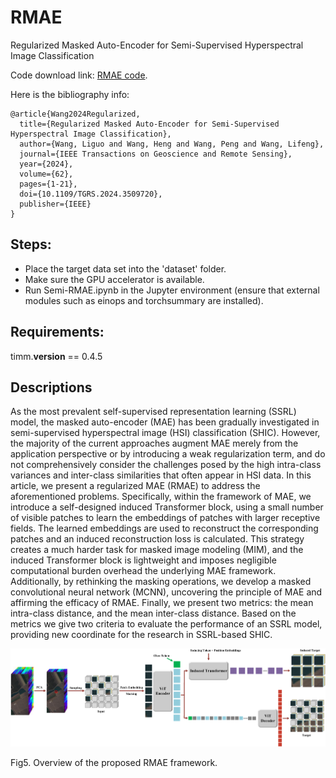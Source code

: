 # RMAE
Regularized Masked Auto-Encoder for Semi-Supervised Hyperspectral Image Classification

Code download link: [RMAE code](https://github.com/swiftest/RMAE/archive/refs/heads/main.zip).

Here is the bibliography info:
<br/>

```jason
@article{Wang2024Regularized,  
  title={Regularized Masked Auto-Encoder for Semi-Supervised Hyperspectral Image Classification},  
  author={Wang, Liguo and Wang, Heng and Wang, Peng and Wang, Lifeng},  
  journal={IEEE Transactions on Geoscience and Remote Sensing},  
  year={2024},
  volume={62},
  pages={1-21},
  doi={10.1109/TGRS.2024.3509720},  
  publisher={IEEE}  
}
```

## Steps:
- Place the target data set into the 'dataset' folder.
- Make sure the GPU accelerator is available.
- Run Semi-RMAE.ipynb in the Jupyter environment (ensure that external modules such as einops and torchsummary are installed).

## Requirements:
timm.__version__ == 0.4.5

## Descriptions

As the most prevalent self-supervised representation learning (SSRL) model, the masked auto-encoder (MAE) has been gradually investigated in semi-supervised hyperspectral image (HSI) classification (SHIC). However, the majority of the current approaches augment MAE merely from the application perspective or by introducing a weak regularization term, and do not comprehensively consider the challenges posed by the high intra-class variances and inter-class similarities that often appear in HSI data. In this article, we present a regularized MAE (RMAE) to address the aforementioned problems. Specifically, within the framework of MAE, we introduce a self-designed induced Transformer block, using a small number of visible patches to learn the embeddings of patches with larger receptive fields. The learned embeddings are used to reconstruct the corresponding patches and an induced reconstruction loss is calculated. This strategy creates a much harder task for masked image modeling (MIM), and the induced Transformer block is lightweight and imposes negligible computational burden overhead the underlying MAE framework. Additionally, by rethinking the masking operations, we develop a masked convolutional neural network (MCNN), uncovering the principle of MAE and affirming the efficacy of RMAE. Finally, we present two metrics: the mean intra-class distance, and the mean inter-class distance. Based on the metrics we give two criteria to evaluate the performance of an SSRL model, providing new coordinate for the research in SSRL-based SHIC.

<img src="figure/RMAE.png" width="650"/>

Fig5. Overview of the proposed RMAE framework.
